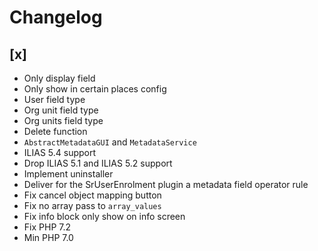 # Changelog

## [x]
- Only display field
- Only show in certain places config
- User field type
- Org unit field type
- Org units field type
- Delete function
- `AbstractMetadataGUI` and `MetadataService`
- ILIAS 5.4 support
- Drop ILIAS 5.1 and ILIAS 5.2 support
- Implement uninstaller
- Deliver for the SrUserEnrolment plugin a metadata field operator rule
- Fix cancel object mapping button
- Fix no array pass to `array_values`
- Fix info block only show on info screen
- Fix PHP 7.2
- Min PHP 7.0
